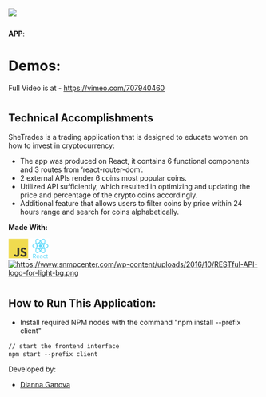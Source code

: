 
# <img src='https://i.pinimg.com/originals/2e/1a/14/2e1a14696a25bb037d127c9959db8de7.gif' width='500' mrgin-left='60px'>

**APP**: 

# Demos:

Full Video is at - https://vimeo.com/707940460


#
## Technical Accomplishments

SheTrades is a trading application that is designed to educate women on how to invest in cryptocurrency:
  * The app was produced on React, it contains 6 functional components and 3 routes from ‘react-router-dom’.
   * 2 external APIs render 6 coins most popular coins. 
   * Utilized API sufficiently, which resulted in optimizing and updating the price and percentage of the crypto coins accordingly.
   * Additional feature that allows users to filter coins by price within 24 hours range and search for coins alphabetically.


**Made With:** 

<a href="https://developer.mozilla.org/en-US/docs/Web/JavaScript" target="_blank" rel="noreferrer"> <img src="https://raw.githubusercontent.com/devicons/devicon/master/icons/javascript/javascript-original.svg" alt="javascript" width="40" height="40"/> </a> 
  <a href="https://reactjs.org/" target="_blank" rel="noreferrer"> <img src="https://raw.githubusercontent.com/devicons/devicon/master/icons/react/react-original-wordmark.svg" alt="react" width="40" height="40"/> </a> 
   <a href="https://rubyonrails.org" target="_blank" rel="noreferrer"> <img src="" alt="https://www.snmpcenter.com/wp-content/uploads/2016/10/RESTful-API-logo-for-light-bg.png" width="40" height="40"/> </a> 
  
#

## How to Run This Application:
* Install required NPM nodes with the command "npm install --prefix client"

```
// start the frontend interface
npm start --prefix client 
```

Developed by: 
* [Dianna Ganova](https://github.com/diiiiana99)

